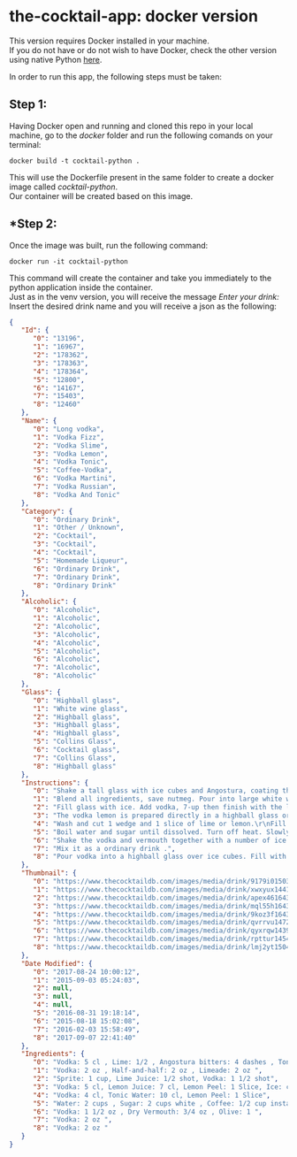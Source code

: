 # the-cocktail-app: docker version 
This version requires Docker installed in your machine.  
If you do not have or do not wish to have Docker, check the other version using native Python [here](https://github.com/Eldov/the-cocktail-app/blob/main/README.md).  
  
In order to run this app, the following steps must be taken:  
  
## **Step 1:**
Having Docker open and running and cloned this repo in your local machine, go to the *docker* folder and run the following comands on your terminal:  
```
docker build -t cocktail-python .
```
This will use the Dockerfile present in the same folder to create a docker image called *cocktail-python*.  
Our container will be created based on this image.  
  
## ***Step 2:**


Once the image was built, run the following command:  
```
docker run -it cocktail-python
```

This command will create the container and take you immediately to the python application inside the container.  
Just as in the venv version, you will receive the message *Enter your drink:*  
Insert the desired drink name and you will receive a json as the following:  

```json  
{
   "Id": {
      "0": "13196",
      "1": "16967",
      "2": "178362",
      "3": "178363",
      "4": "178364",
      "5": "12800",
      "6": "14167",
      "7": "15403",
      "8": "12460"
   },
   "Name": {
      "0": "Long vodka",
      "1": "Vodka Fizz",
      "2": "Vodka Slime",
      "3": "Vodka Lemon",
      "4": "Vodka Tonic",
      "5": "Coffee-Vodka",
      "6": "Vodka Martini",
      "7": "Vodka Russian",
      "8": "Vodka And Tonic"
   },
   "Category": {
      "0": "Ordinary Drink",
      "1": "Other / Unknown",
      "2": "Cocktail",
      "3": "Cocktail",
      "4": "Cocktail",
      "5": "Homemade Liqueur",
      "6": "Ordinary Drink",
      "7": "Ordinary Drink",
      "8": "Ordinary Drink"
   },
   "Alcoholic": {
      "0": "Alcoholic",
      "1": "Alcoholic",
      "2": "Alcoholic",
      "3": "Alcoholic",
      "4": "Alcoholic",
      "5": "Alcoholic",
      "6": "Alcoholic",
      "7": "Alcoholic",
      "8": "Alcoholic"
   },
   "Glass": {
      "0": "Highball glass",
      "1": "White wine glass",
      "2": "Highball glass",
      "3": "Highball glass",
      "4": "Highball glass",
      "5": "Collins Glass",
      "6": "Cocktail glass",
      "7": "Collins Glass",
      "8": "Highball glass"
   },
   "Instructions": {
      "0": "Shake a tall glass with ice cubes and Angostura, coating the inside of the glass. Por the vodka onto this, add 1 slice of lime and squeeze juice out of remainder, mix with tonic, stir and voila you have a Long Vodka",
      "1": "Blend all ingredients, save nutmeg. Pour into large white wine glass and sprinkle nutmeg on top.",
      "2": "Fill glass with ice. Add vodka, 7-up then finish with the lime juice.",
      "3": "The vodka lemon is prepared directly in a highball glass or in a large tumbler: put 6-7 ice cubes in the glass, pour the vodka, lemonade and mix with a bar spoon. Finally decorate with a slice of lemon and, if you prefer, add a few mint leaves. Your vodka lemon is ready to be served.",
      "4": "Wash and cut 1 wedge and 1 slice of lime or lemon.\r\nFill a tumbler with fresh ice.\r\nPour the desired dose of vodka and top up with the tonic.\r\nSqueeze the lime wedge into the glass and decorate with the slice.\r\nThat's all, very simple: it's just the recipe for happiness!",
      "5": "Boil water and sugar until dissolved. Turn off heat. Slowly add dry instant coffee and continue stirring. Add a chopped vanilla bean to the vodka, then combine the cooled sugar syrup and coffee solution with the vodka. Cover tightly and shake vigorously each day for 3 weeks. Strain and filter. Its also best to let the sugar mixture cool completely so the vodka won't evaporate when its added. If you like a smoother feel to the liqueur you can add about 1 teaspoon of glycerine to the finished product.",
      "6": "Shake the vodka and vermouth together with a number of ice cubes, strain into a cocktail glass, add the olive and serve.",
      "7": "Mix it as a ordinary drink .",
      "8": "Pour vodka into a highball glass over ice cubes. Fill with tonic water, stir, and serve."
   },
   "Thumbnail": {
      "0": "https://www.thecocktaildb.com/images/media/drink/9179i01503565212.jpg",
      "1": "https://www.thecocktaildb.com/images/media/drink/xwxyux1441254243.jpg",
      "2": "https://www.thecocktaildb.com/images/media/drink/apex461643588115.jpg",
      "3": "https://www.thecocktaildb.com/images/media/drink/mql55h1643820632.jpg",
      "4": "https://www.thecocktaildb.com/images/media/drink/9koz3f1643821062.jpg",
      "5": "https://www.thecocktaildb.com/images/media/drink/qvrrvu1472667494.jpg",
      "6": "https://www.thecocktaildb.com/images/media/drink/qyxrqw1439906528.jpg",
      "7": "https://www.thecocktaildb.com/images/media/drink/rpttur1454515129.jpg",
      "8": "https://www.thecocktaildb.com/images/media/drink/lmj2yt1504820500.jpg"
   },
   "Date Modified": {
      "0": "2017-08-24 10:00:12",
      "1": "2015-09-03 05:24:03",
      "2": null,
      "3": null,
      "4": null,
      "5": "2016-08-31 19:18:14",
      "6": "2015-08-18 15:02:08",
      "7": "2016-02-03 15:58:49",
      "8": "2017-09-07 22:41:40"
   },
   "Ingredients": {
      "0": "Vodka: 5 cl , Lime: 1/2 , Angostura bitters: 4 dashes , Tonic water: 1 dl Schweppes , Ice: 4 ",
      "1": "Vodka: 2 oz , Half-and-half: 2 oz , Limeade: 2 oz ",
      "2": "Sprite: 1 cup, Lime Juice: 1/2 shot, Vodka: 1 1/2 shot",
      "3": "Vodka: 5 cl, Lemon Juice: 7 cl, Lemon Peel: 1 Slice, Ice: cubes",
      "4": "Vodka: 4 cl, Tonic Water: 10 cl, Lemon Peel: 1 Slice",
      "5": "Water: 2 cups , Sugar: 2 cups white , Coffee: 1/2 cup instant , Vanilla: 1/2, Vodka: 1 1/2 cup",
      "6": "Vodka: 1 1/2 oz , Dry Vermouth: 3/4 oz , Olive: 1 ",
      "7": "Vodka: 2 oz ",
      "8": "Vodka: 2 oz "
   }
}
```
